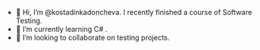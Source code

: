 - 👋 Hi, I’m @kostadinkadoncheva. I recently finished a course of Software Testing. 
- 🌱 I’m currently learning C# .
- 💞️ I’m looking to collaborate on testing projects.


<!---
kostadinkadoncheva/kostadinkadoncheva is a ✨ special ✨ repository because its `README.md` (this file) appears on your GitHub profile.
You can click the Preview link to take a look at your changes.
--->
